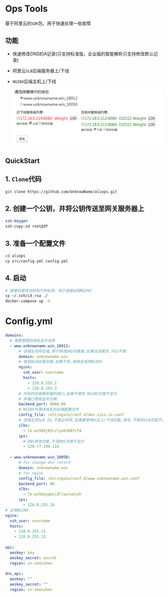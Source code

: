 # Ops Tools

基于阿里云的`SDK`包，用于快速处理一些故障

## 功能

- 快速修改DNS的A记录(只支持标准版，企业版的智能解析只支持修改默认记录)
- 阿里云`SLB`后端服务器上/下线
- `NGINX`后端主机上/下线

    ![NGINX](images/nginx.png)

## QuickStart

## 1. `Clone`代码

```bash
git clone https://github.com/UnknowName/aliops.git
```
## 2. 创建一个公钥，并将公钥传送至网关服务器上

```bash
ssh-keygen
ssh-copy-id root@IP
```

## 3. 准备一个配置文件

```bash
cd aliops
cp src/config.yml config.yml 
```

## 4. 启动
```bash
# 镜像会使用当前用户的私钥，用于连接远程NGINX
cp ~/.ssh/id_rsa ./
docker-compose up -d
```

# Config.yml
```yaml
domains:
  # 需要管理的域名显示名称
  - www.unknowname.win_18912:
      # 该域名的所在域,用于修改DNS时需要,如果没该需求,可以不填
      domain: unknowname.win
      # 域名NGINX服务器,如果不写,使用全局的NGINX
      nginx:
        ssh_user: username
        hosts:
          - 128.0.255.2
          - 128.0.255.3
      # 代码的后端服务器的端口,如果不填写.NGINX页面不显示
      # 多端口使用逗号分隔
      backend_port: 8080,80
      # NGINX代理该域名的后端配置文件
      config_file: /etc/nginx/conf.d/dev.siss.io.conf
      # 该域名的SLB ID,不是必须项,如果要使用SLB上/下线功能,填写.不填写SLB页面不显示
      slbs:
        - lb-wz9d9j05rzlyok300fcf4
      ips:
        # DNS修改功能,不写DNS页面不显示
        - 120.77.199.116

  - www.unknowname.win_10050:
      # for change dns record
      domain: unknowname.win
      # for nginx
      config_file: /etc/nginx/conf.d/www.unknowname.win.conf
      backend_port: 80
      slbs:
        - lb-wz9obyqmiidllwulomjxh 
      ips:
        - 128.0.255.10
# 全局NGINX
nginx:
  ssh_user: username
  hosts:
    - 128.0.255.12
    - 128.0.255.13

api:
  aeskey: key
  aeskey_secret: secret
  region: cn-shenzhen

dns_api:
  aeskey: ""
  aeskey_secret: ""
  region: cn-shenzhen
```